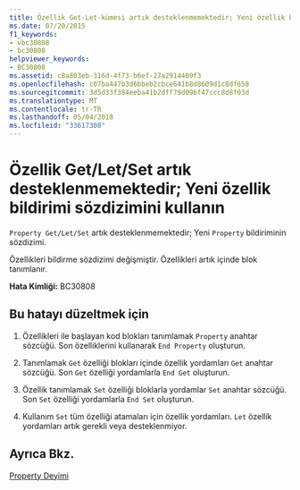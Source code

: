 ```yaml
---
title: Özellik Get-Let-kümesi artık desteklenmemektedir; Yeni özellik bildirimi sözdizimini kullanın
ms.date: 07/20/2015
f1_keywords:
- vbc30808
- bc30808
helpviewer_keywords:
- BC30808
ms.assetid: c8a803eb-316d-4f73-b6ef-27a2914409f3
ms.openlocfilehash: c07ba447b3d6bbeb2cbce641b8d8609d1c8df658
ms.sourcegitcommit: 3d5d33f384eeba41b2dff79d096f47ccc8d8f03d
ms.translationtype: MT
ms.contentlocale: tr-TR
ms.lasthandoff: 05/04/2018
ms.locfileid: "33617308"
---
```

# <a name="property-getletset-are-no-longer-supported-use-the-new-property-declaration-syntax"></a>Özellik Get/Let/Set artık desteklenmemektedir; Yeni özellik bildirimi sözdizimini kullanın
`Property Get/Let/Set` artık desteklenmemektedir; Yeni `Property` bildiriminin sözdizimi.  
  
 Özellikleri bildirme sözdizimi değişmiştir. Özellikleri artık içinde blok tanımlanır.  
  
 **Hata Kimliği:** BC30808  
  
## <a name="to-correct-this-error"></a>Bu hatayı düzeltmek için  
  
1.  Özellikleri ile başlayan kod blokları tanımlamak `Property` anahtar sözcüğü. Son özelliklerini kullanarak `End Property` oluşturun.  
  
2.  Tanımlamak `Get` özelliği blokları içinde özellik yordamları `Get` anahtar sözcüğü. Son `Get` özelliği yordamlarla `End Get` oluşturun.  
  
3.  Özellik tanımlamak `Set` özelliği bloklarla yordamlar `Set` anahtar sözcüğü. Son `Set` özelliği yordamlarla `End Set` oluşturun.  
  
4.  Kullanım `Set` tüm özelliği atamaları için özellik yordamları. `Let` özellik yordamları artık gerekli veya desteklenmiyor.  
  
## <a name="see-also"></a>Ayrıca Bkz.  
 [Property Deyimi](../../visual-basic/language-reference/statements/property-statement.md)  
 
